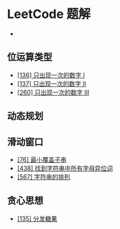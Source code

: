 # LeetCode 题解
- []()


## 位运算类型

- [[136] 只出现一次的数字 I](solution/lc101_lc150/Solution_136.java)
- [[137] 只出现一次的数字 II](solution/lc101_lc150/Solution_137.java)
- [[260] 只出现一次的数字 III](solution/lc251_lc300/Solution_260.java)



## 动态规划



## 滑动窗口

- [[76] 最小覆盖子串](solution/lc51_lc100/Solution_76.java)
- [[438] 找到字符串中所有字母异位词](solution/lc401_/Solution_438.java)
- [[567] 字符串的排列](solution/lc401_/Solution_567.java)


## 贪心思想

- [[135] 分发糖果](solution/lc101_lc150/Solution_135.java)